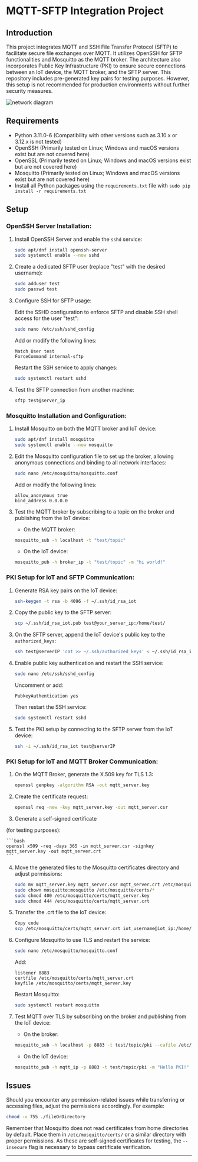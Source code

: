 # MQTT-SFTP Integration Project

## Introduction

This project integrates MQTT and SSH File Transfer Protocol (SFTP) to facilitate secure file exchanges over MQTT. It utilizes OpenSSH for SFTP functionalities and Mosquitto as the MQTT broker. The architecture also incorporates Public Key Infrastructure (PKI) to ensure secure connections between an IoT device, the MQTT broker, and the SFTP server. This repository includes pre-generated key pairs for testing purposes. However, this setup is not recommended for production environments without further security measures.

![network diagram](https://i.imgur.com/hbVA7Cw.png)
## Requirements

- Python 3.11.0-6 (Compatibility with other versions such as 3.10.x or 3.12.x is not tested)
- OpenSSH (Primarily tested on Linux; Windows and macOS versions exist but are not covered here)
- OpenSSL (Primarily tested on Linux; Windows and macOS versions exist but are not covered here)
- Mosquitto (Primarily tested on Linux; Windows and macOS versions exist but are not covered here)
- Install all Python packages using the `requirements.txt` file with `sudo pip install -r requirements.txt`

## Setup 

### OpenSSH Server Installation:

1. Install OpenSSH Server and enable the `sshd` service:

    ```bash
    sudo apt/dnf install openssh-server
    sudo systemctl enable --now sshd
    ```

2. Create a dedicated SFTP user (replace "test" with the desired username):

    ```bash
    sudo adduser test
    sudo passwd test
    ```

3. Configure SSH for SFTP usage:

    Edit the SSHD configuration to enforce SFTP and disable SSH shell access for the user "test":

    ```bash
    sudo nano /etc/ssh/sshd_config
    ```

    Add or modify the following lines:

    ```
    Match User test
    ForceCommand internal-sftp
    ```

    Restart the SSH service to apply changes:

    ```bash
    sudo systemctl restart sshd
    ```

4. Test the SFTP connection from another machine:

    ```bash
    sftp test@server_ip
    ```

### Mosquitto Installation and Configuration:

1. Install Mosquitto on both the MQTT broker and IoT device:

    ```bash
    sudo apt/dnf install mosquitto
    sudo systemctl enable --now mosquitto
    ```

2. Edit the Mosquitto configuration file to set up the broker, allowing anonymous connections and binding to all network interfaces:

    ```bash
    sudo nano /etc/mosquitto/mosquitto.conf
    ```

    Add or modify the following lines:

    ```
    allow_anonymous true
    bind_address 0.0.0.0
    ```

3. Test the MQTT broker by subscribing to a topic on the broker and publishing from the IoT device:

    - On the MQTT broker:

    ```bash
    mosquitto_sub -h localhost -t "test/topic"
    ```

    - On the IoT device:

    ```bash
    mosquitto_pub -h broker_ip -t "test/topic" -m "hi world!"
    ```

### PKI Setup for IoT and SFTP Communication:

1. Generate RSA key pairs on the IoT device:

    ```bash
    ssh-keygen -t rsa -b 4096 -f ~/.ssh/id_rsa_iot
    ```

2. Copy the public key to the SFTP server:

    ```bash
    scp ~/.ssh/id_rsa_iot.pub test@your_server_ip:/home/test/
    ```

3. On the SFTP server, append the IoT device's public key to the `authorized_keys`:

    ```bash
    ssh test@serverIP 'cat >> ~/.ssh/authorized_keys' < ~/.ssh/id_rsa_iot.pub
    ```

4. Enable public key authentication and restart the SSH service:

    ```bash
    sudo nano /etc/ssh/sshd_config
    ```

    Uncomment or add:

    ```
    PubkeyAuthentication yes
    ```

    Then restart the SSH service:

    ```bash
    sudo systemctl restart sshd
    ```

5. Test the PKI setup by connecting to the SFTP server from the IoT device:

    ```bash
    ssh -i ~/.ssh/id_rsa_iot test@serverIP
    ```

### PKI Setup for IoT and MQTT Broker Communication:

1. On the MQTT Broker, generate the X.509 key for TLS 1.3:

    ```bash
    openssl genpkey -algorithm RSA -out mqtt_server.key
    ```

2. Create the certificate request:

    ```bash
    openssl req -new -key mqtt_server.key -out mqtt_server.csr
    ```

3. Generate a self-signed certificate

 (for testing purposes):

    ```bash
    openssl x509 -req -days 365 -in mqtt_server.csr -signkey mqtt_server.key -out mqtt_server.crt
    ```

4. Move the generated files to the Mosquitto certificates directory and adjust permissions:

    ```bash
    sudo mv mqtt_server.key mqtt_server.csr mqtt_server.crt /etc/mosquitto/certs/
    sudo chown mosquitto:mosquitto /etc/mosquitto/certs/*
    sudo chmod 400 /etc/mosquitto/certs/mqtt_server.key
    sudo chmod 444 /etc/mosquitto/certs/mqtt_server.crt
    ```

5. Transfer the .crt file to the IoT device:

    ```bash
    Copy code
    scp /etc/mosquitto/certs/mqtt_server.crt iot_username@iot_ip:/home/iot_username
    ```

6. Configure Mosquitto to use TLS and restart the service:

    ```bash
    sudo nano /etc/mosquitto/mosquitto.conf
    ```

    Add:

    ```
    listener 8883
    certfile /etc/mosquitto/certs/mqtt_server.crt
    keyfile /etc/mosquitto/certs/mqtt_server.key
    ```

    Restart Mosquitto:

    ```bash
    sudo systemctl restart mosquitto
    ```

7. Test MQTT over TLS by subscribing on the broker and publishing from the IoT device:

    - On the broker:

    ```bash
    mosquitto_sub -h localhost -p 8883 -t test/topic/pki --cafile /etc/mosquitto/certs/mqtt_server.crt --insecure
    ```

    - On the IoT device:

    ```bash
    mosquitto_pub -h mqtt_ip -p 8883 -t test/topic/pki -m "Hello PKI!" --cafile /path/to/mqtt_server.crt --insecure
    ```

## Issues 

Should you encounter any permission-related issues while transferring or accessing files, adjust the permissions accordingly. For example:

```bash
chmod -v 755 ./fileOrDirectory
```

Remember that Mosquitto does not read certificates from home directories by default. Place them in `/etc/mosquitto/certs/` or a similar directory with proper permissions. As these are self-signed certificates for testing, the `--insecure` flag is necessary to bypass certificate verification.

---
